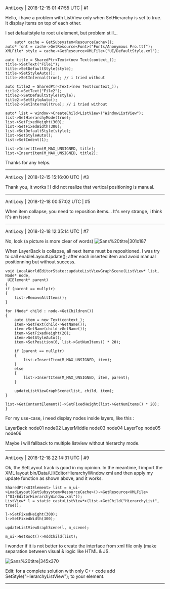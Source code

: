 AntiLoxy | 2018-12-15 01:47:55 UTC | #1

Hello, i have a problem with ListView only when SetHierarchy is set to true.
It display items on top of each other.

I set defaultstyle to root ui element, but problem still...

        auto* cache = GetSubsystem<ResourceCache>();
    auto* font = cache->GetResource<Font>("Fonts/Anonymous Pro.ttf");
    XMLFile* style = cache->GetResource<XMLFile>("UI/DefaultStyle.xml");

    auto title = SharedPtr<Text>(new Text(context_));
    title->SetText("File1");
    title->SetDefaultStyle(style);
    title->SetStyleAuto();
    title->SetInternal(true); // i tried without

    auto title2 = SharedPtr<Text>(new Text(context_));
    title2->SetText("File2");
    title2->SetDefaultStyle(style);
    title2->SetStyleAuto();
    title2->SetInternal(true); // i tried without

    auto* list = window->CreateChild<ListView>("WindowListView");
    list->SetHierarchyMode(true);
    list->SetFixedHeight(300);
    list->SetFixedWidth(300);
    list->SetDefaultStyle(style);
    list->SetStyleAuto();
    list->SetIndent(1);

    list->InsertItem(M_MAX_UNSIGNED, title);
    list->InsertItem(M_MAX_UNSIGNED, title2);

Thanks for any helps.

-------------------------

AntiLoxy | 2018-12-15 15:16:00 UTC | #3

Thank you, it works !
I did not realize that vertical positioning is manual.

-------------------------

AntiLoxy | 2018-12-18 00:57:02 UTC | #5

When item collapse, you need to reposition items... It's very strange, i think it's an issue

-------------------------

AntiLoxy | 2018-12-18 12:35:14 UTC | #7

No, look (a picture is more clear of words)
![Sans%20titre|301x187](upload://A3vqmHpD6tBy2xzMAQHzl0Vf3T1.png) 

When LayerBack is collapse, all next items must be repositioned.
I was try to call enableLayoutUpdate(); after each inserted item and avoid manual positionning but without success.

    void LocalWorldEditorState::updateListViewGraphScene(ListView* list, Node* node, 
     UIElement* parent)
    {
    if (parent == nullptr)
    {
        list->RemoveAllItems();
    }

    for (Node* child : node->GetChildren())
    {
        auto item = new Text(context_);
        item->SetText(child->GetName());
        item->SetName(child->GetName());
        item->SetFixedHeight(20);
        item->SetStyleAuto();
        item->SetPosition(0, list->GetNumItems() * 20);

        if (parent == nullptr)
        {
            list->InsertItem(M_MAX_UNSIGNED, item);
        }
        else
        {
            list->InsertItem(M_MAX_UNSIGNED, item, parent);
        }

        updateListViewGraphScene(list, child, item);
    }

    list->GetContentElement()->SetFixedHeight(list->GetNumItems() * 20);
    }

For my use-case, i need display nodes inside layers, like this :

LayerBack
 node01
 node02 
LayerMiddle
 node03
 node04
LayerTop
 node05
 node06

Maybe i will fallback to multiple listview without hierarchy mode.

-------------------------

AntiLoxy | 2018-12-18 22:14:31 UTC | #9

Ok, the SetLayout track is good in my opinion.
In the meantime, I import the XML layout bin/Data/UI/EditorHierarchyWindow.xml and then apply my update function as shown above, and it works.

    SharedPtr<UIElement> list = m_ui->LoadLayout(GetSubsystem<ResourceCache>()->GetResource<XMLFile>("UI/EditorHierarchyWindow.xml"));
    ListView* l = static_cast<ListView*>(list->GetChild("HierarchyList", true));

    l->SetFixedHeight(300);
    l->SetFixedWidth(300);

    updateListViewGraphScene(l, m_scene);

    m_ui->GetRoot()->AddChild(list);

I wonder if it is not better to create the interface from xml file only (make separation between visual & logic like HTML & JS.

![Sans%20titre|345x370](upload://hRAAnqAtMFkQ082uKa7BnVPN1YP.png)

Edit: for a complete solution with only C++ code add SetStyle("HierarchyListView"); to your element.

-------------------------

